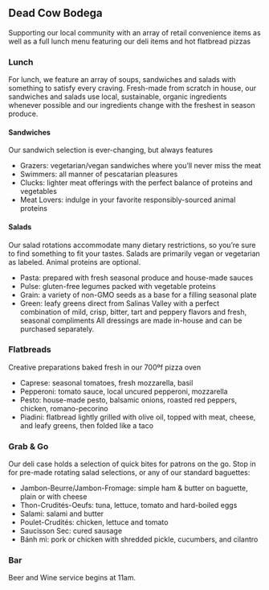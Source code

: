 ## Dead Cow Bodega

Supporting our local community with an array of retail convenience items as well as a full lunch menu featuring our deli items and hot flatbread pizzas 

### Lunch

For lunch, we feature an array of soups, sandwiches and salads with something to satisfy every craving. Fresh-made from scratch in house, our sandwiches and salads use local, sustainable, organic ingredients whenever possible and our ingredients change with the freshest in season produce.

#### Sandwiches

Our sandwich selection is ever-changing, but always features
- Grazers: vegetarian/vegan sandwiches where you’ll never miss the meat
- Swimmers: all manner of pescatarian pleasures
- Clucks: lighter meat offerings with the perfect balance of proteins and vegetables
- Meat Lovers: indulge in your favorite responsibly-sourced animal proteins


#### Salads
Our salad rotations accommodate many dietary restrictions, so you’re sure to find something to fit your tastes. Salads are primarily vegan or vegetarian as labeled. Animal proteins are optional.
- Pasta: prepared with fresh seasonal produce and house-made sauces
- Pulse: gluten-free legumes packed with vegetable proteins
- Grain: a variety of non-GMO seeds as a base for a filling seasonal plate
- Green: leafy greens direct from Salinas Valley with a perfect combination of mild, crisp, bitter, tart and peppery flavors and fresh, seasonal compliments
All dressings are made in-house and can be purchased separately. 

### Flatbreads
Creative preparations baked fresh in our 700ºf pizza oven
- Caprese: seasonal tomatoes, fresh mozzarella, basil
- Pepperoni: tomato sauce, local uncured pepperoni, mozzarella
- Pesto: house-made pesto, balsamic onions, roasted red peppers, chicken, romano-pecorino
- Piadini: flatbread lightly grilled with olive oil, topped with meat, cheese, and leafy greens, then folded like a taco 

### Grab & Go
Our deli case holds a selection of quick bites for patrons on the go. Stop in for pre-made rotating salad selections, or any of our standard baguettes:
- Jambon-Beurre/Jambon-Fromage: simple ham & butter on baguette, plain or with cheese
- Thon-Crudités-Oeufs: tuna, lettuce, tomato and hard-boiled eggs
- Salami: salami and butter
- Poulet-Crudités: chicken, lettuce and tomato
- Saucisson Sec: cured sausage
- Bánh mì: pork or chicken with shredded pickle, cucumbers, and cilantro

### Bar
Beer and Wine service begins at 11am.
